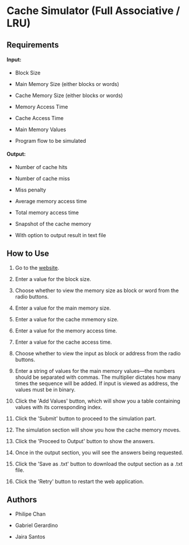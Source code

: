 # Cache Simulator (Full Associative / LRU)

## Requirements
#### Input: 
* Block Size

* Main Memory Size (either blocks or words)

* Cache Memory Size (either blocks or words)

* Memory Access Time

* Cache Access Time

* Main Memory Values

* Program flow to be simulated

#### Output:
* Number of cache hits

* Number of cache miss

* Miss penalty

* Average memory access time

* Total memory access time

* Snapshot of the cache memory

* With option to output result in text file

## How to Use
1. Go to the [website](http://csarch2-g3-cache-simulator-fa-lru.github.io/).

2. Enter a value for the block size.

3. Choose whether to view the memory size as block or word from the radio buttons.

4. Enter a value for the main memory size.

5. Enter a value for the cache mmemory size.

6. Enter a value for the memory access time.

7. Enter a value for the cache access time.

8. Choose whether to view the input as block or address from the radio buttons.

9. Enter a string of values for the main memory values—the numbers should be separated with commas. The multiplier dictates how many times the sequence will be added. If input is viewed as address, the values must be in binary.

10. Click the 'Add Values' button, which will show you a table containing values with its corresponding index.

11. Click the 'Submit' button to proceed to the simulation part.

12. The simulation section will show you how the cache memory moves.

13. Click the 'Proceed to Output' button to show the answers.

14. Once in the output section, you will see the answers being requested.

15. Click the 'Save as .txt' button to download the output section as a .txt file.

16. Click the 'Retry' button to restart the web application.

## Authors
* Philipe Chan

* Gabriel Gerardino

* Jaira Santos
